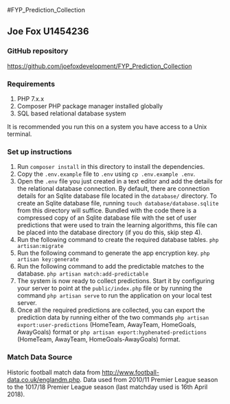 #FYP_Prediction_Collection
## Joe Fox U1454236

### GitHub repository
https://github.com/joefoxdevelopment/FYP_Prediction_Collection

### Requirements
1) PHP 7.x.x
2) Composer PHP package manager installed globally
3) SQL based relational database system

It is recommended you run this on a system you have access to a Unix terminal.

### Set up instructions
1) Run `composer install` in this directory to install the dependencies.
2) Copy the `.env.example` file to `.env` using `cp .env.example .env`.
3) Open the `.env` file you just created in a text editor and add the details
for the relational database connection. By default, there are connection details
for an Sqlite database file located in the `database/` directory. To create an 
Sqlite database file, running `touch database/database.sqlite` from this 
directory will suffice. Bundled with the code there is a compressed copy of an 
Sqlite database file with the set of user predictions that were used to train 
the learning algorithms, this file can be placed into the database directory 
(if you do this, skip step 4).
4) Run the following command to create the required database tables.
`php artisan:migrate`
5) Run the following command to generate the app encryption key.
`php artisan key:generate`
6) Run the following command to add the predictable matches to the database.
`php artisan match:add-predictable`
7) The system is now ready to collect predictions. Start it by configuring your
server to point at the `public/index.php` file or by running the command
`php artisan serve` to run the application on your local test server.
8) Once all the required predictions are collected, you can export the
prediction data by running either of the two commands 
`php artisan export:user-predictions` (HomeTeam, AwayTeam, HomeGoals, AwayGoals)
 format or `php artisan export:hyphenated-predictions` 
 (HomeTeam, AwayTeam, HomeGoals-AwayGoals) format.

### Match Data Source
Historic football match data from http://www.football-data.co.uk/englandm.php.
Data used from 2010/11 Premier League season to the 1017/18 Premier League
season (last matchday used is 16th April 2018).
